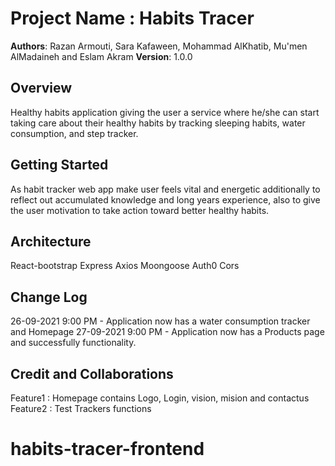 # Project Name : Habits Tracer
**Authors**: Razan Armouti, Sara Kafaween, Mohammad AlKhatib, Mu'men AlMadaineh and Eslam Akram
**Version**: 1.0.0 
## Overview
Healthy habits application giving the user a service where he/she can start taking care about their healthy habits by tracking sleeping habits, water consumption, and step tracker.
## Getting Started
As habit tracker web app make user feels vital and energetic additionally to reflect out accumulated knowledge and long years experience, also to give the user motivation to take action toward better healthy habits.
## Architecture
React-bootstrap
Express
Axios
Moongoose
Auth0
Cors
## Change Log
26-09-2021 9:00 PM - Application now has a water consumption tracker and Homepage
27-09-2021 9:00 PM - Application now has a Products page and successfully functionality. 
## Credit and Collaborations
Feature1 : Homepage contains Logo, Login, vision, mision and contactus  
Feature2 : Test Trackers functions
# habits-tracer-frontend
